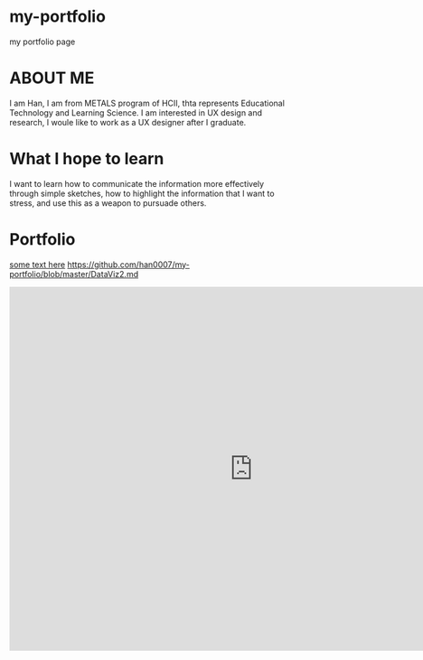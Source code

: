 # my-portfolio
my portfolio page

# ABOUT ME
I am Han, I am from METALS program of HCII, thta represents Educational Technology and Learning Science. 
I am interested in UX design and research, I woule like to work as a UX designer after I graduate.

# What I hope to learn
I want to learn how to communicate the information more effectively through simple sketches, how to highlight the information that I want to stress, and use this as a weapon to pursuade others.

# Portfolio
[some text here](DataViz2.md)
https://github.com/han0007/my-portfolio/blob/master/DataViz2.md
<iframe src="https://data.oecd.org/chart/61Mw" width="860" height="645" style="border: 0" mozallowfullscreen="true" webkitallowfullscreen="true" allowfullscreen="true"><a href="https://data.oecd.org/chart/61Mw" target="_blank">OECD Chart: General government debt, Total, % of GDP, Annual, 2018</a></iframe>
